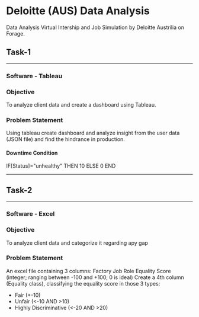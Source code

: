 # Deloitte (AUS) Data Analysis
Data Analysis Virtual Intership and Job Simulation by Deloitte Austrilia on Forage. 

## Task-1
---
### Software - Tableau 

### Objective 
To analyze client data and create a dashboard using Tableau.

### Problem Statement
Using tableau create dashboard and analyze insight from the user data (JSON file) and find the hindrance in production.

#### Downtime Condition
IF[Status]="unhealthy" THEN 10 ELSE 0 END

---
## Task-2
---
### Software - Excel 

### Objective 
To analyze client data and categorize it regarding apy gap

### Problem Statement
An excel file containing 3 columns:
Factory Job Role Equality Score (integer; ranging between -100 and +100; 0 is ideal)
Create a 4th column (Equality class), classifying the equality score in those 3 types:
- Fair (+-10)
- Unfair (<-10 AND >10)
- Highly Discriminative (<-20 AND >20)
